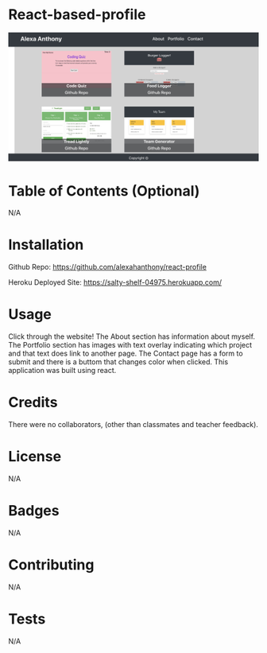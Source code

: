 # React-based-profile

![alt text](screenshot.png)

# Table of Contents (Optional)
N/A

# Installation
Github Repo: https://github.com/alexahanthony/react-profile 

Heroku Deployed Site: https://salty-shelf-04975.herokuapp.com/

# Usage
Click through the website! The About section has information about myself. The Portfolio section has images with text overlay indicating which project and that text does link to another page. The Contact page has a form to submit and there is a buttom that changes color when clicked. This application was built using react.

# Credits
There were no collaborators, (other than classmates and teacher feedback).

# License
N/A

# Badges
N/A

# Contributing
N/A

# Tests
N/A